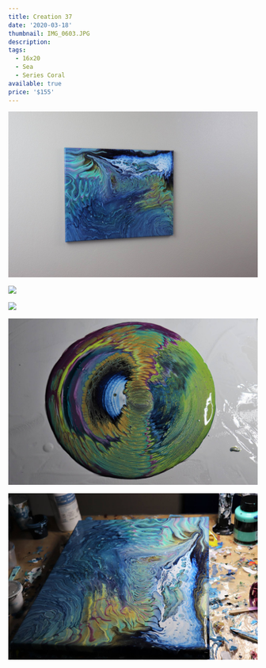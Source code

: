 ```yaml
---
title: Creation 37
date: '2020-03-18'
thumbnail: IMG_0603.JPG
description: 
tags:
  - 16x20
  - Sea
  - Series Coral
available: true
price: '$155'
---
```


![](IMG_0218.JPG)

![](IMG_0597.JPG)

![](IMG_0602.JPG)

![](IMG_0086.JPG)

![](IMG_0087.JPG)

